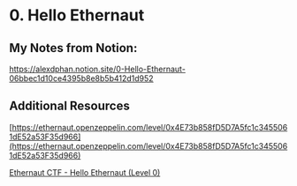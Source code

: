 # 0. Hello Ethernaut

## My Notes from Notion:
https://alexdphan.notion.site/0-Hello-Ethernaut-06bbec1d10ce4395b8e8b5b412d1d952

## Additional Resources

[https://ethernaut.openzeppelin.com/level/0x4E73b858fD5D7A5fc1c3455061dE52a53F35d966](https://ethernaut.openzeppelin.com/level/0x4E73b858fD5D7A5fc1c3455061dE52a53F35d966)

[Ethernaut CTF - Hello Ethernaut (Level 0)](https://www.youtube.com/watch?v=MaGAVBRwvbg&t=703s)


